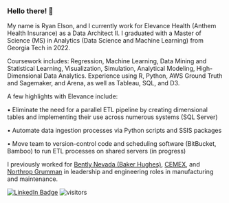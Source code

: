 ### Hello there! 👋

My name is Ryan Elson, and I currently work for Elevance Health (Anthem Health Insurance) as a Data Architect II. I graduated with a Master of Science (MS) in Analytics (Data Science and Machine Learning) from Georgia Tech in 2022.

Coursework includes: Regression, Machine Learning, Data Mining and Statistical Learning, Visualization, Simulation, Analytical Modeling, High-Dimensional Data Analytics. Experience using R, Python, AWS Ground Truth and Sagemaker, and Arena, as well as Tableau, SQL, and D3.

A few highlights with Elevance include:

•	Eliminate the need for a parallel ETL pipeline by creating dimensional tables and implementing their use across numerous systems (SQL Server)

•	Automate data ingestion processes via Python scripts and SSIS packages

•	Move team to version-control code and scheduling software (BitBucket, Bamboo) to run ETL processes on shared servers (in progress)

I previously worked for [Bently Nevada (Baker Hughes)](https://www.bakerhughes.com/bently-nevada), [CEMEX](https://www.cemex.com/), and [Northrop Grumman](https://www.northropgrumman.com/) in leadership and engineering roles in manufacturing and maintenance.

[![LinkedIn Badge](https://img.shields.io/badge/LinkedIn-Profile-informational?style=flat&logo=linkedin&logoColor=white&color=0D76A8)](https://www.linkedin.com/in/ryan-elson-6310817a/) ![visitors](https://visitor-badge.glitch.me/badge?page_id=${ryanels}.${ryanels})

<!--
**ryanels/ryanels** is a ✨ _special_ ✨ repository because its `README.md` (this file) appears on your GitHub profile.

Here are some ideas to get you started:

- 🔭 
- 🌱 I’m currently learning ...
- 👯 I’m looking to collaborate on ...
- 🤔 I’m looking for help with ...
- 💬 Ask me about ...
- 📫 How to reach me: ...
- 😄 Pronouns: ...
- ⚡ Fun fact: ...
-->
